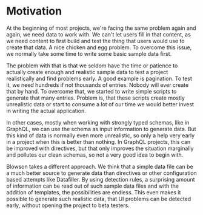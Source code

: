 # Motivation

At the beginning of most projects, we're facing the same problem again and again, we need data to work with. We can't let users fill in that content, as we need content to first build and test the thing that users would use to create that data. A nice chicken and egg problem. To overcome this issue, we normally take some time to write some basic sample data first.

The problem with that is that we seldom have the time or patience to actually create enough and realistic sample data to test a project realistically and find problems early. A good example is pagination. To test it, we need hundreds if not thousands of entries.  Nobody will ever create that by hand. To overcome that, we started to write simple scripts to generate that many entries. Problem is, that these scripts create mostly unrealistic data or start to consume a lot of our time we would better invest in writing the actual application.

In other cases, mostly when working with strongly typed schemas, like in GraphQL, we can use the schema as input information to generate data. But this kind of data is normally even more unrealistic, so only a help very early in a project when this is better than nothing. In GraphQL projects, this can be improved with directives, but that only improves the situation marginally and pollutes our clean schemas, so not a very good idea to begin with.

Blowson takes a different approach. We think that a simple data file can be a much better source to generate data than directives or other configuration based attempts like Datafiller. By using detection rules, a surprising amount of information can be read out of such sample data files and with the addition of templates, the possibilities are endless. This even makes it possible to generate such realistic data, that UI problems can be detected early, without opening the project to beta testers.